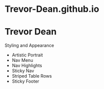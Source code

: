 # Trevor-Dean.github.io
# Trevor Dean
Styling and Appearance
* Artistic Portrait
* Nav Menu
* Nav Highlights
* Sticky Nav
* Striped Table Rows
* Sticky Footer